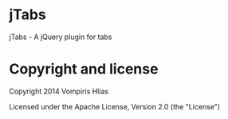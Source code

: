 jTabs
=====

jTabs - A jQuery plugin for tabs



Copyright and license
====

Copyright 2014 Vompiris Hlias

Licensed under the Apache License, Version 2.0 (the "License")
